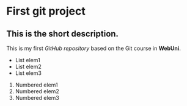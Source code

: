 # First git project
## This is the short description.

This is my first *GitHub repository* based on the Git course in **WebUni**.

- List elem1
- List elem2
- List elem3

1. Numbered elem1
2. Numbered elem2
3. Numbered elem3
